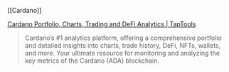 [[Cardano]]

[Cardano Portfolio, Charts, Trading and DeFi Analytics | TapTools](https://www.taptools.io)
> Cardano’s #1 analytics platform, offering a comprehensive portfolio and detailed insights into charts, trade history, DeFi, NFTs, wallets, and more. Your ultimate resource for monitoring and analyzing the key metrics of the Cardano (ADA) blockchain.
